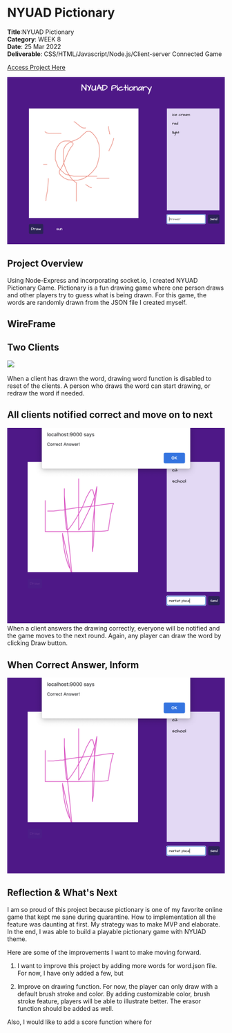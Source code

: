 # NYUAD Pictionary

**Title**:NYUAD Pictionary <br>
**Category**: WEEK 8 <br>
**Date**: 25 Mar 2022 <br>
**Deliverable**: CSS/HTML/Javascript/Node.js/Client-server Connected Game <br>

[Access Project Here](https://foregoing-shrub-tail.glitch.me)

<img src="images/pictionarymain.png" width="600">

## Project Overview
Using Node-Express and incorporating socket.io, I created NYUAD Pictionary Game. Pictionary is a fun drawing game where one person draws and other players try to guess what is being drawn. For this game, the words are randomly drawn from the JSON file I created myself. 



## WireFrame



## Two Clients
<img src="images/clients2.png" width="600">

When a client has drawn the word, drawing word function is disabled to reset of the clients. A person who draws the word can start drawing, or redraw the word if needed. 


## All clients notified correct and move on to next
<img src="images/correct2.png" width="600">
When a client answers the drawing correctly, everyone will be notified and the game moves to the next round. Again, any player can draw the word by clicking Draw button. 

## When Correct Answer, Inform

<img src="images/correct2.png" width="600">

## Reflection & What's Next
I am so proud of this project because pictionary is one of my favorite online game that kept me sane during quarantine. How to implementation all the feature was daunting at first. My strategy was to make MVP and elaborate. In the end, I was able to build a playable pictionary game with NYUAD theme. 

Here are some of the improvements I want to make moving forward. 

1) I want to improve this project by adding more words for word.json file. For now, I have only added a few, but 

2) Improve on drawing function. For now, the player can only draw with a default brush stroke and color. By adding customizable color, brush stroke feature, players will be able to illustrate better. The erasor function should be added as well. 


Also, I would like to add a score function where for 
